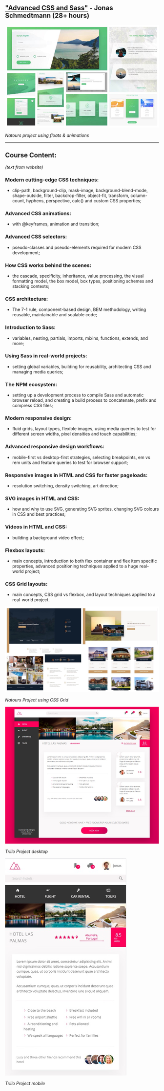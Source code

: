 ## ["Advanced CSS and Sass"](https://www.udemy.com/course/advanced-css-and-sass) - Jonas Schmedtmann (28+ hours)

![Natours Project](https://github.com/ClareBee/AdvancedCSS/blob/master/assets/Natours.jpg)

*Natours project using floats & animations*

---
## Course Content: 
*(text from website)*
### Modern cutting-edge CSS techniques:
- clip-path, background-clip, mask-image, background-blend-mode, shape-outside, filter, backdrop-filter, object-fit, transform, column-count, hyphens, perspective, calc() and custom CSS properties;

### Advanced CSS animations:
- with @keyframes, animation and transition;

### Advanced CSS selectors:
- pseudo-classes and pseudo-elements required for modern CSS development;

### How CSS works behind the scenes:
- the cascade, specificity, inheritance, value processing, the visual formatting model, the box model, box types, positioning schemes and stacking contexts;

### CSS architecture:
- The 7-1 rule, component-based design, BEM methodology, writing reusable, maintainable and scalable code;

### Introduction to Sass:
- variables, nesting, partials, imports, mixins, functions, extends, and more;

### Using Sass in real-world projects:
- setting global variables, building for reusability, architecting CSS and managing media queries;

### The NPM ecosystem:
- setting up a development process to compile Sass and automatic browser reload, and creating a build process to concatenate, prefix and compress CSS files;

### Modern responsive design:
- fluid grids, layout types, flexible images, using media queries to test for different screen widths, pixel densities and touch capabilities;

### Advanced responsive design workflows:
- mobile-first vs desktop-first strategies, selecting breakpoints, em vs rem units and feature queries to test for browser support;

### Responsive images in HTML and CSS for faster pageloads:
- resolution switching, density switching, art direction;

### SVG images in HTML and CSS:
- how and why to use SVG, generating SVG sprites, changing SVG colours in CSS and best practices;

### Videos in HTML and CSS:
- building a background video effect;

### Flexbox layouts:
- main concepts, introduction to both flex container and flex item specific properties, advanced positioning techniques applied to a huge real-world project;

### CSS Grid layouts:
- main concepts, CSS grid vs flexbox, and layout techniques applied to a real-world project.

![Nexter Project](https://github.com/ClareBee/AdvancedCSS/blob/master/assets/Nexter.jpg)

*Natours Project using CSS Grid*

![Trillo web](https://github.com/ClareBee/AdvancedCSS/blob/master/assets/Trillo-web.jpg)

*Trillo Project desktop*

![Trillo mobile](https://github.com/ClareBee/AdvancedCSS/blob/master/assets/Trillo-mobile.jpg)

*Trillo Project mobile*

